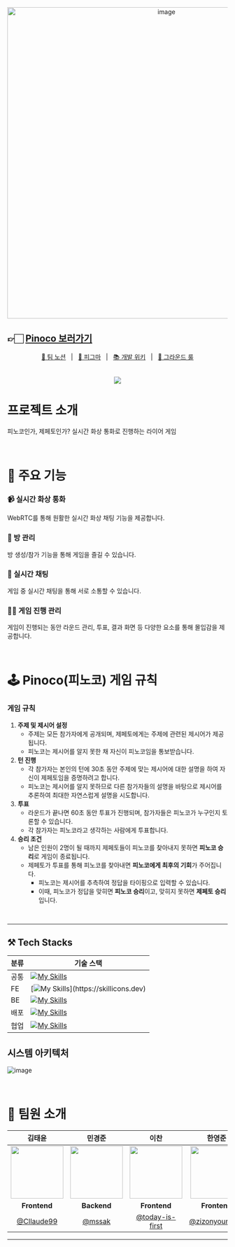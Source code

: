 <div align="center">
  <img width="712" alt="image" src="https://github.com/user-attachments/assets/69e7d1c4-e179-467e-b6e2-a6d168df7542">
 </div>



## 👉🏻 [Pinoco 보러가기](https://pinoco.site/)

<p align=center>
  <a href="https://lush-collision-539.notion.site/Pinoco-12fb0f9caa698078bcc1eeb19b3a301c?pvs=74"> 📒 팀 노션</a>
  &nbsp; | &nbsp; 
  <a href="https://www.figma.com/design/P48gH3lKlbN1tQ4oFeKzxP/Pinoco?node-id=0-1&t=ZcZl3EQfD2ZaGnQh-1">🎨 피그마</a>
  &nbsp; | &nbsp;  
  <a href="https://lush-collision-539.notion.site/130b0f9caa6981f1b10df3a24a4ef039?pvs=74">📚 개발 위키</a>
  &nbsp; | &nbsp; 
  <a href="https://github.com/boostcampwm-2024/web23-Pinoco/wiki/%EA%B7%B8%EB%9D%BC%EC%9A%B4%EB%93%9C-%EB%A3%B0">📏 그라운드 룰</a>
</p>

<br>
</div>
<div align=center>
    <a href="https://hits.seeyoufarm.com"><img src="https://hits.seeyoufarm.com/api/count/incr/badge.svg?url=https%3A%2F%2Fgithub.com%2Fboostcampwm-2024%2Fweb23-Pinoco&count_bg=%23048E10&title_bg=%23555555&icon=&icon_color=%23E7E7E7&title=hits&edge_flat=false"/></a>
</div>


#  프로젝트 소개
<p>피노코인가, 제페토인가? 실시간 화상 통화로 진행하는 라이어 게임</p> <br/>


# 🔎 주요 기능

### 📹 실시간 화상 통화

<p> WebRTC를 통해 원활한 실시간 화상 채팅 기능을 제공합니다.</p>

### 🔑 방 관리

<p>방 생성/참가 기능을 통해 게임을 즐길 수 있습니다.</p>

### 💬 실시간 채팅

<p>게임 중 실시간 채팅을 통해 서로 소통할 수 있습니다. </p>

### 🤹🏻 게임 진행 관리

<p>게임이 진행되는 동안 라운드 관리, 투표, 결과 화면 등 다양한 요소를 통해 몰입감을 제공합니다.</p>

<br/>

# 🕹️  Pinoco(피노코) 게임 규칙

### 게임 규칙

1. **주제 및 제시어 설정**
   - 주제는 모든 참가자에게 공개되며, 제페토에게는 주제에 관련된 제시어가 제공됩니다.
   - 피노코는 제시어를 알지 못한 채 자신이 피노코임을 통보받습니다.
2. **턴 진행**
   - 각 참가자는 본인의 턴에 30초 동안 주제에 맞는 제시어에 대한 설명을 하여 자신이 제페토임을 증명하려고 합니다.
   - 피노코는 제시어를 알지 못하므로 다른 참가자들의 설명을 바탕으로 제시어를 추론하여 최대한 자연스럽게 설명을 시도합니다.
3. **투표**
   - 라운드가 끝나면 60초 동안 투표가 진행되며, 참가자들은 피노코가 누구인지 토론할 수 있습니다.
   - 각 참가자는 피노코라고 생각하는 사람에게 투표합니다.
4. **승리 조건**
   - 남은 인원이 2명이 될 때까지 제페토들이 피노코를 찾아내지 못하면 **피노코 승리**로 게임이 종료됩니다.
   - 제페토가 투표를 통해 피노코를 찾아내면 **피노코에게 최후의 기회**가 주어집니다.
     - 피노코는 제시어를 추측하여 정답을 타이핑으로 입력할 수 있습니다.
     - 이때, 피노코가 정답을 맞히면 **피노코 승리**이고, 맞히지 못하면 **제페토 승리**입니다.

<br/>
<hr/>

## ⚒️ Tech Stacks

|분류|기술 스택|
|------|---|
|공통|[![My Skills](https://skillicons.dev/icons?i=ts)](https://skillicons.dev)
|FE|[![My Skills](https://skillicons.dev/icons?i=react,vite,tailwind,)](https://skillicons.dev)
|BE|[![My Skills](https://skillicons.dev/icons?i=express,nest)](https://skillicons.dev)
|배포|[![My Skills](https://skillicons.dev/icons?i=githubactions,docker,nginx)](https://skillicons.dev)
|협업| [![My Skills](https://skillicons.dev/icons?i=figma,git,github,notion)](https://skillicons.dev)


## 시스템 아키텍처
![image](https://github.com/user-attachments/assets/37fb42bf-99cf-4ac1-9abe-647ab8cc0e73)


<br />

# 🤼 팀원 소개

|                                                        김태윤                                                        |                                                        민경준                                                        |                                                         이찬                                                         |                                                        한영준                                                        |
| :------------------------------------------------------------------------------------------------------------------: | :------------------------------------------------------------------------------------------------------------------: | :------------------------------------------------------------------------------------------------------------------: | :------------------------------------------------------------------------------------------------------------------: |
| <img src="https://github.com/user-attachments/assets/168b4e02-f4c7-4be0-b572-f0ec9dcc09e9" width="120" height="120"> | <img src="https://github.com/user-attachments/assets/42cd6c8a-7ab1-4630-86c6-b4f25f5812a5" width="120" height="120"> | <img src="https://github.com/user-attachments/assets/3bc958ec-4303-4559-b20e-465fe1776e17" width="120" height="120"> | <img src="https://github.com/user-attachments/assets/a0c2bfa9-7894-4b3b-9f69-474894008180" width="120" height="120"> |
|                                                     **Frontend**                                                     |                                                     **Backend**                                                      |                                                     **Frontend**                                                     |                                                     **Frontend**                                                     |
|                                      [@Cllaude99](https://github.com/Cllaude99)                                      |                                          [@mssak](https://github.com/mssak)                                          |                                 [@today-is-first](https://github.com/today-is-first)                                 |                                  [@zizonyoungjun](https://github.com/zizonyoungjun)                                  |


---
